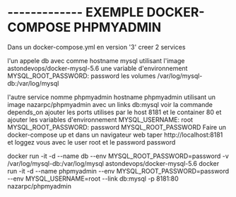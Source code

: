 # ------------- EXEMPLE DOCKER-COMPOSE PHPMYADMIN
Dans un docker-compose.yml
en version '3'
creer 2 services

l'un appele db
avec comme hostname mysql
utilisant l'image astondevops/docker-mysql-5.6
une variable d'environnement MYSQL_ROOT_PASSWORD: password
les volumes /var/log/mysql-db:/var/log/mysql


l'autre service nomme phpmyadmin
hostname phpmyadmin
utilisant un image nazarpc/phpmyadmin
avec un links db:mysql
voir la commande depends_on
ajouter les ports utilises par le host 8181 et le container 80
et ajouter les variables d'environnement
MYSQL_USERNAME: root
MYSQL_ROOT_PASSWORD: password
MYSQL_ROOT_PASSWORD
Faire un docker-compose up et dans un navigateur web taper
http://localhost:8181 et loggez vous avec le user root et le password password


docker run -it -d --name db --env MYSQL_ROOT_PASSWORD=password -v /var/log/mysql-db:/var/log/mysql astondevops/docker-mysql-5.6
docker run -it -d --name phpmyadmin --env MYSQL_ROOT_PASSWORD=password --env MYSQL_USERNAME=root --link db:mysql -p 8181:80 nazarpc/phpmyadmin
